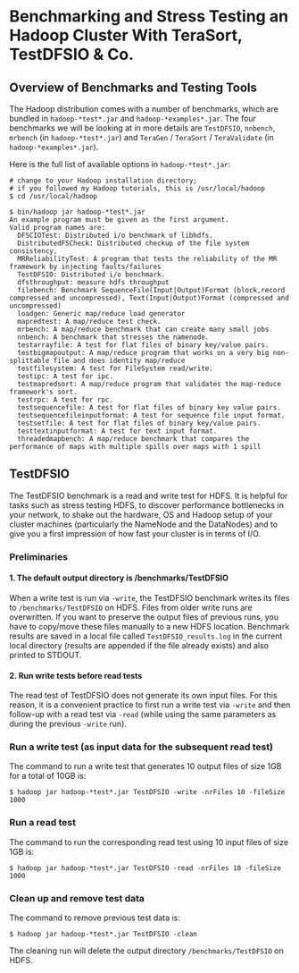 # Benchmarking and Stress Testing an Hadoop Cluster With TeraSort, TestDFSIO & Co.

## Overview of Benchmarks and Testing Tools
The Hadoop distribution comes with a number of benchmarks, which are bundled in `hadoop-*test*.jar` and `hadoop-*examples*.jar`. The four benchmarks we will be looking at in more details are `TestDFSIO`, `nnbench`, `mrbench` (in `hadoop-*test*.jar`) and `TeraGen` / `TeraSort` / `TeraValidate` (in `hadoop-*examples*.jar`).

Here is the full list of available options in `hadoop-*test*.jar`:

```
# change to your Hadoop installation directory;
# if you followed my Hadoop tutorials, this is /usr/local/hadoop
$ cd /usr/local/hadoop

$ bin/hadoop jar hadoop-*test*.jar
An example program must be given as the first argument.
Valid program names are:
  DFSCIOTest: Distributed i/o benchmark of libhdfs.
  DistributedFSCheck: Distributed checkup of the file system consistency.
  MRReliabilityTest: A program that tests the reliability of the MR framework by injecting faults/failures
  TestDFSIO: Distributed i/o benchmark.
  dfsthroughput: measure hdfs throughput
  filebench: Benchmark SequenceFile(Input|Output)Format (block,record compressed and uncompressed), Text(Input|Output)Format (compressed and uncompressed)
  loadgen: Generic map/reduce load generator
  mapredtest: A map/reduce test check.
  mrbench: A map/reduce benchmark that can create many small jobs
  nnbench: A benchmark that stresses the namenode.
  testarrayfile: A test for flat files of binary key/value pairs.
  testbigmapoutput: A map/reduce program that works on a very big non-splittable file and does identity map/reduce
  testfilesystem: A test for FileSystem read/write.
  testipc: A test for ipc.
  testmapredsort: A map/reduce program that validates the map-reduce framework's sort.
  testrpc: A test for rpc.
  testsequencefile: A test for flat files of binary key value pairs.
  testsequencefileinputformat: A test for sequence file input format.
  testsetfile: A test for flat files of binary key/value pairs.
  testtextinputformat: A test for text input format.
  threadedmapbench: A map/reduce benchmark that compares the performance of maps with multiple spills over maps with 1 spill
```

## TestDFSIO
The TestDFSIO benchmark is a read and write test for HDFS. It is helpful for tasks such as stress testing HDFS, to discover performance bottlenecks in your network, to shake out the hardware, OS and Hadoop setup of your cluster machines (particularly the NameNode and the DataNodes) and to give you a first impression of how fast your cluster is in terms of I/O.

### Preliminaries

#### 1. The default output directory is /benchmarks/TestDFSIO
When a write test is run via `-write`, the TestDFSIO benchmark writes its files to `/benchmarks/TestDFSIO` on HDFS. Files from older write runs are overwritten. If you want to preserve the output files of previous runs, you have to copy/move these files manually to a new HDFS location. Benchmark results are saved in a local file called `TestDFSIO_results.log` in the current local directory (results are appended if the file already exists) and also printed to STDOUT.

#### 2. Run write tests before read tests

The read test of TestDFSIO does not generate its own input files. For this reason, it is a convenient practice to first run a write test via `-write` and then follow-up with a read test via `-read` (while using the same parameters as during the previous `-write` run).

### Run a write test (as input data for the subsequent read test)
The command to run a write test that generates 10 output files of size 1GB for a total of 10GB is:
```
$ hadoop jar hadoop-*test*.jar TestDFSIO -write -nrFiles 10 -fileSize 1000
```

### Run a read test
The command to run the corresponding read test using 10 input files of size 1GB is:
```
$ hadoop jar hadoop-*test*.jar TestDFSIO -read -nrFiles 10 -fileSize 1000
```

### Clean up and remove test data
The command to remove previous test data is:
```
$ hadoop jar hadoop-*test*.jar TestDFSIO -clean
```
The cleaning run will delete the output directory `/benchmarks/TestDFSIO` on HDFS.
